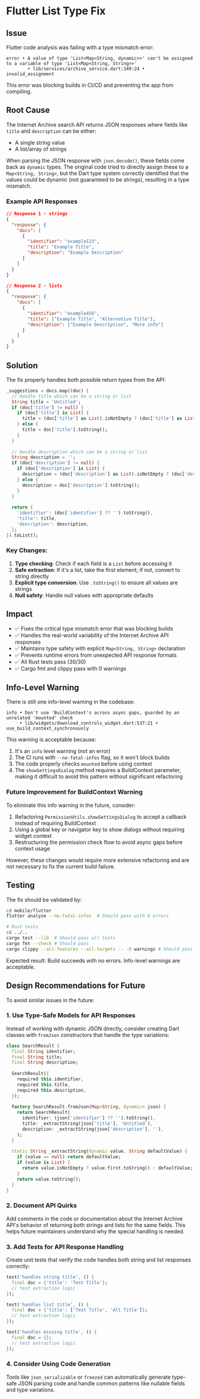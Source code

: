 # Flutter List Type Fix

## Issue
Flutter code analysis was failing with a type mismatch error:

```
error • A value of type 'List<Map<String, dynamic>>' can't be assigned to a variable of type 'List<Map<String, String>>' 
        • lib/services/archive_service.dart:349:24 • invalid_assignment
```

This error was blocking builds in CI/CD and preventing the app from compiling.

## Root Cause
The Internet Archive search API returns JSON responses where fields like `title` and `description` can be either:
- A single string value
- A list/array of strings

When parsing the JSON response with `json.decode()`, these fields come back as `dynamic` types. The original code tried to directly assign these to a `Map<String, String>`, but the Dart type system correctly identified that the values could be dynamic (not guaranteed to be strings), resulting in a type mismatch.

### Example API Responses
```json
// Response 1 - strings
{
  "response": {
    "docs": [
      {
        "identifier": "example123",
        "title": "Example Title",
        "description": "Example Description"
      }
    ]
  }
}

// Response 2 - lists
{
  "response": {
    "docs": [
      {
        "identifier": "example456",
        "title": ["Example Title", "Alternative Title"],
        "description": ["Example Description", "More info"]
      }
    ]
  }
}
```

## Solution
The fix properly handles both possible return types from the API:

```dart
_suggestions = docs.map((doc) {
  // Handle title which can be a string or list
  String title = 'Untitled';
  if (doc['title'] != null) {
    if (doc['title'] is List) {
      title = (doc['title'] as List).isNotEmpty ? (doc['title'] as List).first.toString() : 'Untitled';
    } else {
      title = doc['title'].toString();
    }
  }
  
  // Handle description which can be a string or list
  String description = '';
  if (doc['description'] != null) {
    if (doc['description'] is List) {
      description = (doc['description'] as List).isNotEmpty ? (doc['description'] as List).first.toString() : '';
    } else {
      description = doc['description'].toString();
    }
  }
  
  return {
    'identifier': (doc['identifier'] ?? '').toString(),
    'title': title,
    'description': description,
  };
}).toList();
```

### Key Changes:
1. **Type checking**: Check if each field is a `List` before accessing it
2. **Safe extraction**: If it's a list, take the first element; if not, convert to string directly
3. **Explicit type conversion**: Use `.toString()` to ensure all values are strings
4. **Null safety**: Handle null values with appropriate defaults

## Impact
- ✅ Fixes the critical type mismatch error that was blocking builds
- ✅ Handles the real-world variability of the Internet Archive API responses
- ✅ Maintains type safety with explicit `Map<String, String>` declaration
- ✅ Prevents runtime errors from unexpected API response formats
- ✅ All Rust tests pass (30/30)
- ✅ Cargo fmt and clippy pass with 0 warnings

## Info-Level Warning
There is still one info-level warning in the codebase:

```
info • Don't use 'BuildContext's across async gaps, guarded by an unrelated 'mounted' check 
     • lib/widgets/download_controls_widget.dart:537:21 • use_build_context_synchronously
```

This warning is acceptable because:
1. It's an `info` level warning (not an error)
2. The CI runs with `--no-fatal-infos` flag, so it won't block builds
3. The code properly checks `mounted` before using context
4. The `showSettingsDialog` method requires a BuildContext parameter, making it difficult to avoid this pattern without significant refactoring

### Future Improvement for BuildContext Warning
To eliminate this info warning in the future, consider:
1. Refactoring `PermissionUtils.showSettingsDialog` to accept a callback instead of requiring BuildContext
2. Using a global key or navigator key to show dialogs without requiring widget context
3. Restructuring the permission check flow to avoid async gaps before context usage

However, these changes would require more extensive refactoring and are not necessary to fix the current build failure.

## Testing
The fix should be validated by:
```bash
cd mobile/flutter
flutter analyze --no-fatal-infos  # Should pass with 0 errors

# Rust tests
cd ../..
cargo test --lib  # Should pass all tests
cargo fmt --check # Should pass
cargo clippy --all-features --all-targets -- -D warnings # Should pass
```

Expected result: Build succeeds with no errors. Info-level warnings are acceptable.

## Design Recommendations for Future

To avoid similar issues in the future:

### 1. Use Type-Safe Models for API Responses
Instead of working with dynamic JSON directly, consider creating Dart classes with `fromJson` constructors that handle the type variations:

```dart
class SearchResult {
  final String identifier;
  final String title;
  final String description;
  
  SearchResult({
    required this.identifier,
    required this.title,
    required this.description,
  });
  
  factory SearchResult.fromJson(Map<String, dynamic> json) {
    return SearchResult(
      identifier: (json['identifier'] ?? '').toString(),
      title: _extractString(json['title'], 'Untitled'),
      description: _extractString(json['description'], ''),
    );
  }
  
  static String _extractString(dynamic value, String defaultValue) {
    if (value == null) return defaultValue;
    if (value is List) {
      return value.isNotEmpty ? value.first.toString() : defaultValue;
    }
    return value.toString();
  }
}
```

### 2. Document API Quirks
Add comments in the code or documentation about the Internet Archive API's behavior of returning both strings and lists for the same fields. This helps future maintainers understand why the special handling is needed.

### 3. Add Tests for API Response Handling
Create unit tests that verify the code handles both string and list responses correctly:

```dart
test('handles string title', () {
  final doc = {'title': 'Test Title'};
  // test extraction logic
});

test('handles list title', () {
  final doc = {'title': ['Test Title', 'Alt Title']};
  // test extraction logic
});

test('handles missing title', () {
  final doc = {};
  // test extraction logic
});
```

### 4. Consider Using Code Generation
Tools like `json_serializable` or `freezed` can automatically generate type-safe JSON parsing code and handle common patterns like nullable fields and type variations.

